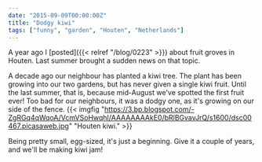 ```yaml
---
date: "2015-09-09T00:00:00Z"
title: "Dodgy kiwi"
tags: ["funny", "garden", "Houten", "Netherlands"]
---
```


A year ago I [posted]({{< relref "/blog/0223" >}}) about fruit groves in Houten. Last summer brought a sudden news on that topic.

A decade ago our neighbour has planted a kiwi tree. The plant has been growing into our two gardens, but has never given a single kiwi fruit. Until the last summer, that is, because mid-August we've spotted the first fruit ever! Too bad for our neighbours, it was a dodgy one, as it's growing on our side of the fence.
{{< imgfig "https://3.bp.blogspot.com/-ZgRGq4qWqoA/VcmVSoHwqhI/AAAAAAAAkE0/bRlBGvavJrQ/s1600/dsc00467.picasaweb.jpg" "Houten kiwi." >}}

<!--more-->

Being pretty small, egg-sized, it's just a beginning. Give it a couple of years, and we'll be making kiwi jam!
